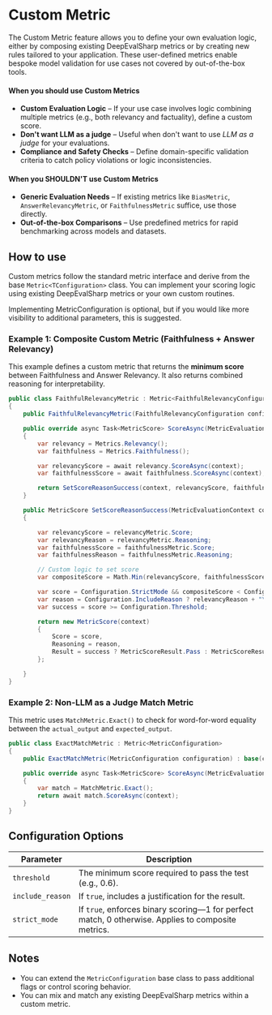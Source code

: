 # Custom Metric

The Custom Metric feature allows you to define your own evaluation logic, either by composing existing DeepEvalSharp metrics or by creating new rules tailored to your application. These user-defined metrics enable bespoke model validation for use cases not covered by out-of-the-box tools.

#### When you should use Custom Metrics

- **Custom Evaluation Logic** – If your use case involves logic combining multiple metrics (e.g., both relevancy and factuality), define a custom score.
- **Don't want LLM as a judge** – Useful when don't want to use _LLM as a judge_ for your evaluations.
- **Compliance and Safety Checks** – Define domain-specific validation criteria to catch policy violations or logic inconsistencies.

#### When you SHOULDN'T use Custom Metrics

- **Generic Evaluation Needs** – If existing metrics like `BiasMetric`, `AnswerRelevancyMetric`, or `FaithfulnessMetric` suffice, use those directly.
- **Out-of-the-box Comparisons** – Use predefined metrics for rapid benchmarking across models and datasets.

## How to use

Custom metrics follow the standard metric interface and derive from the base `Metric<TConfiguration>` class. You can implement your scoring logic using existing DeepEvalSharp metrics or your own custom routines.

Implementing MetricConfiguration is optional, but if you would like more visibility to additional parameters, this is suggested.

### Example 1: Composite Custom Metric (Faithfulness + Answer Relevancy)

This example defines a custom metric that returns the **minimum score** between Faithfulness and Answer Relevancy. It also returns combined reasoning for interpretability.

```csharp
public class FaithfulRelevancyMetric : Metric<FaithfulRelevancyConfiguration>
{
    public FaithfulRelevancyMetric(FaithfulRelevancyConfiguration configuration) : base(configuration) { }

    public override async Task<MetricScore> ScoreAsync(MetricEvaluationContext context)
    {
        var relevancy = Metrics.Relevancy();
        var faithfulness = Metrics.Faithfulness();

        var relevancyScore = await relevancy.ScoreAsync(context);
        var faithfulnessScore = await faithfulness.ScoreAsync(context);

        return SetScoreReasonSuccess(context, relevancyScore, faithfulnessScore);
    }

    public MetricScore SetScoreReasonSuccess(MetricEvaluationContext context, MetricScore relevancyMetric, MetricScore faithfulnessMetric)
    {

        var relevancyScore = relevancyMetric.Score;
        var relevancyReason = relevancyMetric.Reasoning;
        var faithfulnessScore = faithfulnessMetric.Score;
        var faithfulnessReason = faithfulnessMetric.Reasoning;

        // Custom logic to set score
        var compositeScore = Math.Min(relevancyScore, faithfulnessScore);

        var score = Configuration.StrictMode && compositeScore < Configuration.Threshold ? 0 : compositeScore;
        var reason = Configuration.IncludeReason ? relevancyReason + "\n" + faithfulnessReason : null;
        var success = score >= Configuration.Threshold;

        return new MetricScore(context)
        {
            Score = score,
            Reasoning = reason,
            Result = success ? MetricScoreResult.Pass : MetricScoreResult.Fail
        };

    }
}
```

### Example 2: Non-LLM as a Judge Match Metric

This metric uses `MatchMetric.Exact()` to check for word-for-word equality between the `actual_output` and `expected_output`.

```csharp
public class ExactMatchMetric : Metric<MetricConfiguration>
{
    public ExactMatchMetric(MetricConfiguration configuration) : base(configuration) { }

    public override async Task<MetricScore> ScoreAsync(MetricEvaluationContext context)
    {
        var match = MatchMetric.Exact();
        return await match.ScoreAsync(context);
    }
}
```

## Configuration Options

| Parameter        | Description                                                                                        |
| ---------------- | -------------------------------------------------------------------------------------------------- |
| `threshold`      | The minimum score required to pass the test (e.g., 0.6).                                           |
| `include_reason` | If `true`, includes a justification for the result.                                                |
| `strict_mode`    | If `true`, enforces binary scoring—1 for perfect match, 0 otherwise. Applies to composite metrics. |

## Notes

- You can extend the `MetricConfiguration` base class to pass additional flags or control scoring behavior.
- You can mix and match any existing DeepEvalSharp metrics within a custom metric.
